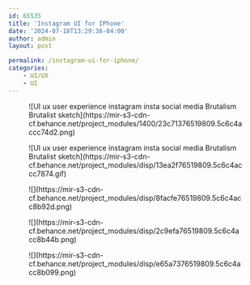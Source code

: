 ```yaml
---
id: 65535
title: 'Instagram UI for IPhone'
date: '2024-07-18T13:29:36-04:00'
author: admin
layout: post

permalink: /instagram-ui-for-iphone/
categories:
    - UI/UX
    - UI
---
```


<div class="wp-block-image"><figure class="aligncenter">![UI ux user experience instagram insta social media Brutalism Brutalist sketch](https://mir-s3-cdn-cf.behance.net/project_modules/1400/23c71376519809.5c6c4accc74d2.png)</figure></div><div class="wp-block-image"><figure class="aligncenter">![UI ux user experience instagram insta social media Brutalism Brutalist sketch](https://mir-s3-cdn-cf.behance.net/project_modules/disp/13ea2f76519809.5c6c4accc7874.gif)</figure></div><div class="wp-block-image"><figure class="aligncenter">![](https://mir-s3-cdn-cf.behance.net/project_modules/disp/8facfe76519809.5c6c4acc8b92d.png)</figure></div><div class="wp-block-image"><figure class="aligncenter">![](https://mir-s3-cdn-cf.behance.net/project_modules/disp/2c9efa76519809.5c6c4acc8b44b.png)</figure></div><div class="wp-block-image"><figure class="aligncenter">![](https://mir-s3-cdn-cf.behance.net/project_modules/disp/e65a7376519809.5c6c4acc8b099.png)</figure></div>